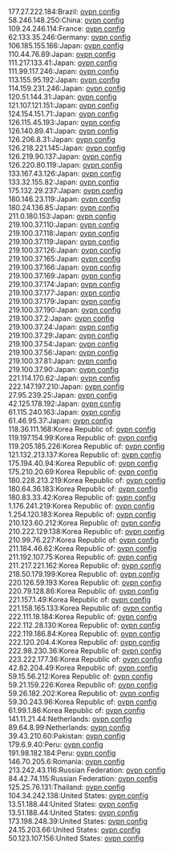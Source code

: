 177.27.222.184:Brazil: [ovpn config](vpn/177_27_222_184.ovpn)  
58.246.148.250:China: [ovpn config](vpn/58_246_148_250.ovpn)  
109.24.246.114:France: [ovpn config](vpn/109_24_246_114.ovpn)  
62.133.35.246:Germany: [ovpn config](vpn/62_133_35_246.ovpn)  
106.185.155.166:Japan: [ovpn config](vpn/106_185_155_166.ovpn)  
110.44.76.89:Japan: [ovpn config](vpn/110_44_76_89.ovpn)  
111.217.133.41:Japan: [ovpn config](vpn/111_217_133_41.ovpn)  
111.99.117.246:Japan: [ovpn config](vpn/111_99_117_246.ovpn)  
113.155.95.192:Japan: [ovpn config](vpn/113_155_95_192.ovpn)  
114.159.231.246:Japan: [ovpn config](vpn/114_159_231_246.ovpn)  
120.51.144.31:Japan: [ovpn config](vpn/120_51_144_31.ovpn)  
121.107.121.151:Japan: [ovpn config](vpn/121_107_121_151.ovpn)  
124.154.151.71:Japan: [ovpn config](vpn/124_154_151_71.ovpn)  
126.115.45.193:Japan: [ovpn config](vpn/126_115_45_193.ovpn)  
126.140.89.41:Japan: [ovpn config](vpn/126_140_89_41.ovpn)  
126.206.8.31:Japan: [ovpn config](vpn/126_206_8_31.ovpn)  
126.218.221.145:Japan: [ovpn config](vpn/126_218_221_145.ovpn)  
126.219.90.137:Japan: [ovpn config](vpn/126_219_90_137.ovpn)  
126.220.80.119:Japan: [ovpn config](vpn/126_220_80_119.ovpn)  
133.167.43.126:Japan: [ovpn config](vpn/133_167_43_126.ovpn)  
133.32.155.82:Japan: [ovpn config](vpn/133_32_155_82.ovpn)  
175.132.29.237:Japan: [ovpn config](vpn/175_132_29_237.ovpn)  
180.146.23.119:Japan: [ovpn config](vpn/180_146_23_119.ovpn)  
180.24.136.85:Japan: [ovpn config](vpn/180_24_136_85.ovpn)  
211.0.180.153:Japan: [ovpn config](vpn/211_0_180_153.ovpn)  
219.100.37.110:Japan: [ovpn config](vpn/219_100_37_110.ovpn)  
219.100.37.118:Japan: [ovpn config](vpn/219_100_37_118.ovpn)  
219.100.37.119:Japan: [ovpn config](vpn/219_100_37_119.ovpn)  
219.100.37.126:Japan: [ovpn config](vpn/219_100_37_126.ovpn)  
219.100.37.165:Japan: [ovpn config](vpn/219_100_37_165.ovpn)  
219.100.37.166:Japan: [ovpn config](vpn/219_100_37_166.ovpn)  
219.100.37.169:Japan: [ovpn config](vpn/219_100_37_169.ovpn)  
219.100.37.174:Japan: [ovpn config](vpn/219_100_37_174.ovpn)  
219.100.37.177:Japan: [ovpn config](vpn/219_100_37_177.ovpn)  
219.100.37.179:Japan: [ovpn config](vpn/219_100_37_179.ovpn)  
219.100.37.190:Japan: [ovpn config](vpn/219_100_37_190.ovpn)  
219.100.37.2:Japan: [ovpn config](vpn/219_100_37_2.ovpn)  
219.100.37.24:Japan: [ovpn config](vpn/219_100_37_24.ovpn)  
219.100.37.29:Japan: [ovpn config](vpn/219_100_37_29.ovpn)  
219.100.37.54:Japan: [ovpn config](vpn/219_100_37_54.ovpn)  
219.100.37.56:Japan: [ovpn config](vpn/219_100_37_56.ovpn)  
219.100.37.81:Japan: [ovpn config](vpn/219_100_37_81.ovpn)  
219.100.37.90:Japan: [ovpn config](vpn/219_100_37_90.ovpn)  
221.114.170.62:Japan: [ovpn config](vpn/221_114_170_62.ovpn)  
222.147.197.210:Japan: [ovpn config](vpn/222_147_197_210.ovpn)  
27.95.239.25:Japan: [ovpn config](vpn/27_95_239_25.ovpn)  
42.125.178.192:Japan: [ovpn config](vpn/42_125_178_192.ovpn)  
61.115.240.163:Japan: [ovpn config](vpn/61_115_240_163.ovpn)  
61.46.95.37:Japan: [ovpn config](vpn/61_46_95_37.ovpn)  
118.36.111.168:Korea Republic of: [ovpn config](vpn/118_36_111_168.ovpn)  
119.197.154.99:Korea Republic of: [ovpn config](vpn/119_197_154_99.ovpn)  
119.205.185.226:Korea Republic of: [ovpn config](vpn/119_205_185_226.ovpn)  
121.132.213.137:Korea Republic of: [ovpn config](vpn/121_132_213_137.ovpn)  
175.194.40.94:Korea Republic of: [ovpn config](vpn/175_194_40_94.ovpn)  
175.210.20.69:Korea Republic of: [ovpn config](vpn/175_210_20_69.ovpn)  
180.228.213.219:Korea Republic of: [ovpn config](vpn/180_228_213_219.ovpn)  
180.64.36.183:Korea Republic of: [ovpn config](vpn/180_64_36_183.ovpn)  
180.83.33.42:Korea Republic of: [ovpn config](vpn/180_83_33_42.ovpn)  
1.176.241.219:Korea Republic of: [ovpn config](vpn/1_176_241_219.ovpn)  
1.254.120.183:Korea Republic of: [ovpn config](vpn/1_254_120_183.ovpn)  
210.123.60.212:Korea Republic of: [ovpn config](vpn/210_123_60_212.ovpn)  
210.222.129.138:Korea Republic of: [ovpn config](vpn/210_222_129_138.ovpn)  
210.99.76.227:Korea Republic of: [ovpn config](vpn/210_99_76_227.ovpn)  
211.184.46.62:Korea Republic of: [ovpn config](vpn/211_184_46_62.ovpn)  
211.192.107.75:Korea Republic of: [ovpn config](vpn/211_192_107_75.ovpn)  
211.217.221.162:Korea Republic of: [ovpn config](vpn/211_217_221_162.ovpn)  
218.50.179.199:Korea Republic of: [ovpn config](vpn/218_50_179_199.ovpn)  
220.126.59.193:Korea Republic of: [ovpn config](vpn/220_126_59_193.ovpn)  
220.79.128.86:Korea Republic of: [ovpn config](vpn/220_79_128_86.ovpn)  
221.157.1.49:Korea Republic of: [ovpn config](vpn/221_157_1_49.ovpn)  
221.158.165.133:Korea Republic of: [ovpn config](vpn/221_158_165_133.ovpn)  
222.111.18.184:Korea Republic of: [ovpn config](vpn/222_111_18_184.ovpn)  
222.112.28.130:Korea Republic of: [ovpn config](vpn/222_112_28_130.ovpn)  
222.119.186.84:Korea Republic of: [ovpn config](vpn/222_119_186_84.ovpn)  
222.120.204.4:Korea Republic of: [ovpn config](vpn/222_120_204_4.ovpn)  
222.98.230.36:Korea Republic of: [ovpn config](vpn/222_98_230_36.ovpn)  
223.222.177.36:Korea Republic of: [ovpn config](vpn/223_222_177_36.ovpn)  
42.82.204.49:Korea Republic of: [ovpn config](vpn/42_82_204_49.ovpn)  
59.15.56.212:Korea Republic of: [ovpn config](vpn/59_15_56_212.ovpn)  
59.21.159.226:Korea Republic of: [ovpn config](vpn/59_21_159_226.ovpn)  
59.26.182.202:Korea Republic of: [ovpn config](vpn/59_26_182_202.ovpn)  
59.30.243.96:Korea Republic of: [ovpn config](vpn/59_30_243_96.ovpn)  
61.99.1.86:Korea Republic of: [ovpn config](vpn/61_99_1_86.ovpn)  
141.11.21.44:Netherlands: [ovpn config](vpn/141_11_21_44.ovpn)  
89.64.8.99:Netherlands: [ovpn config](vpn/89_64_8_99.ovpn)  
39.43.210.60:Pakistan: [ovpn config](vpn/39_43_210_60.ovpn)  
179.6.9.40:Peru: [ovpn config](vpn/179_6_9_40.ovpn)  
191.98.182.184:Peru: [ovpn config](vpn/191_98_182_184.ovpn)  
146.70.205.6:Romania: [ovpn config](vpn/146_70_205_6.ovpn)  
213.242.43.116:Russian Federation: [ovpn config](vpn/213_242_43_116.ovpn)  
84.42.74.115:Russian Federation: [ovpn config](vpn/84_42_74_115.ovpn)  
125.25.76.131:Thailand: [ovpn config](vpn/125_25_76_131.ovpn)  
104.34.242.138:United States: [ovpn config](vpn/104_34_242_138.ovpn)  
13.51.188.44:United States: [ovpn config](vpn/13_51_188_44.ovpn)  
13.51.188.44:United States: [ovpn config](vpn/13_51_188_44.ovpn)  
173.198.248.39:United States: [ovpn config](vpn/173_198_248_39.ovpn)  
24.15.203.66:United States: [ovpn config](vpn/24_15_203_66.ovpn)  
50.123.107.156:United States: [ovpn config](vpn/50_123_107_156.ovpn)  
